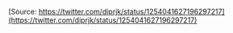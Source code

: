 [Source: https://twitter.com/diprjk/status/1254041627196297217](https://twitter.com/diprjk/status/1254041627196297217)